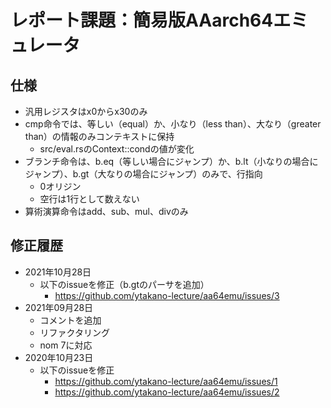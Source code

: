 # レポート課題：簡易版AAarch64エミュレータ

## 仕様

- 汎用レジスタはx0からx30のみ
- cmp命令では、等しい（equal）か、小なり（less than）、大なり（greater than）の情報のみコンテキストに保持
  - src/eval.rsのContext::condの値が変化
- ブランチ命令は、b.eq（等しい場合にジャンプ）か、b.lt（小なりの場合にジャンプ）、b.gt（大なりの場合にジャンプ）のみで、行指向
  - 0オリジン
  - 空行は1行として数えない
- 算術演算命令はadd、sub、mul、divのみ

## 修正履歴

- 2021年10月28日
  - 以下のissueを修正（b.gtのパーサを追加）
    - https://github.com/ytakano-lecture/aa64emu/issues/3
- 2021年09月28日
  - コメントを追加
  - リファクタリング
  - nom 7に対応
- 2020年10月23日
  - 以下のissueを修正
    - https://github.com/ytakano-lecture/aa64emu/issues/1
    - https://github.com/ytakano-lecture/aa64emu/issues/2
